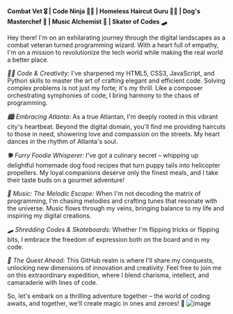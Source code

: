 **Combat Vet 🎖 | Code Ninja 🐱‍👤 | Homeless Haircut Guru 💇‍♂️ | Dog's Masterchef 🐾 | Music Alchemist 🎵 | Skater of Codes 🛹**

Hey there! I'm on an exhilarating journey through the digital landscapes as a combat veteran turned 
programming wizard. With a heart full of empathy, I'm on a mission to revolutionize the tech
world while making the real world a better place.

*👨‍💻 Code & Creativity:*
I've sharpened my HTML5, CSS3, JavaScript, and Python skills to master the art of crafting elegant
and efficient code. Solving complex problems is not just my forte; it's my thrill. Like a composer
orchestrating symphonies of code, I bring harmony to the chaos of programming.

*🏙️ Embracing Atlanta:*
As a true Atlantan, I'm deeply rooted in this vibrant city's heartbeat.
Beyond the digital domain, you'll find me providing haircuts to those in need, 
showering love and compassion on the streets. My heart dances in the rhythm of Atlanta's soul.

*🐕 Furry Foodie Whisperer:*
I've got a culinary secret – whipping up delightful homemade dog food recipes 
that turn puppy tails into helicopter propellers. My loyal companions
deserve only the finest meals, and I take their taste buds on a gourmet adventure!

*🎵 Music: The Melodic Escape:*
When I'm not decoding the matrix of programming, 
I'm chasing melodies and crafting tunes that resonate with the universe.
Music flows through my veins, bringing balance to my life
and inspiring my digital creations.

*🛹 Shredding Codes & Skateboards:*
 Whether I'm flipping tricks or flipping bits, 
 I embrace the freedom of expression both on the board and in my code.

*🌟 The Quest Ahead:*
This GitHub realm is where I'll share my conquests, unlocking new dimensions 
of innovation and creativity. Feel free to join me on this extraordinary expedition,
where I blend charisma, intellect, and camaraderie with lines of code.

So, let's embark on a thrilling adventure together – the world of coding awaits, and together, we'll create magic in ones and zeroes! 🚀
![image](https://github.com/Motarotimesgoro/Motarotimesgoro/assets/92076025/c0827573-6ee8-4759-86ae-04169b903004)

